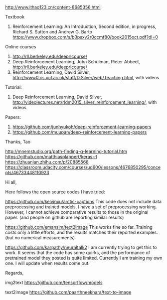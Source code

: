 http://www.ithao123.cn/content-8685356.html

Textbook
1.	Reinforcement Learning: An Introduction, Second edition, in progress, Richard S. Sutton and Andrew G. Barto https://www.dropbox.com/s/b3psxv2r0ccmf80/book2015oct.pdf?dl=0
 
Online courses
1.	http://rll.berkeley.edu/deeprlcourse/
2.	Deep Reinforcement Learning, John Schulman, Pieter Abbeel, http://rll.berkeley.edu/deeprlcourse/
3.	Reinforcement Learning, David Silver, http://www0.cs.ucl.ac.uk/staff/D.Silver/web/Teaching.html, with videos 
 
Tutorial:
1.	Deep Reinforcement Learning, David Silver, http://videolectures.net/rldm2015_silver_reinforcement_learning/, with videos
 
Papers:
1.	https://github.com/junhyukoh/deep-reinforcement-learning-papers  
2. https://github.com/muupan/deep-reinforcement-learning-papers

Thanks,
Tao 

http://mnemstudio.org/path-finding-q-learning-tutorial.htm
https://github.com/matthiasplappert/keras-rl
https://zhuanlan.zhihu.com/p/20885568
https://classroom.udacity.com/courses/ud600/lessons/4676850295/concepts/46733448110923



Hi all,

Here follows the open source codes I have tried:

https://github.com/kelvinxu/arctic-captions
This code does not include data preprocessing and trained models. I have a set of preprocessing working. However, I cannot achieve comparative results to those in the original paper. (and people on github are reporting similar results)

https://github.com/emansim/text2image
This works fine so far. Training costs only a little efforts, and the results matches their reported examples. (but no numerical measurements)

https://github.com/karpathy/neuraltalk2
I am currently trying to get this to work. It seems that the code has some quirks, and the performance of pretrained model they posted is quite limited. Currently I am training my own one. I will update when results come out.

Regards,



img2text         https://github.com/tensorflow/models

text2image      https://github.com/paarthneekhara/text-to-image
